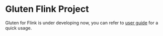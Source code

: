# Gluten Flink Project
Gluten for Flink is under developing now, you can refer to [user guide](docs/Flink.md) for a quick usage.